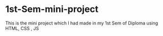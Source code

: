 # 1st-Sem-mini-project
This is the mini project which I had made in my 1st Sem of Diploma using HTML, CSS , JS 

